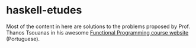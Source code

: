 # haskell-etudes

Most of the content in here are solutions to the problems proposed by Prof. Thanos Tsouanas
in his awesome [Functional Programming course website](https://tsouanas.org/teaching/fun/2019.2/)
(Portuguese).
